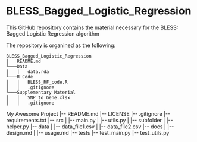 # BLESS_Bagged_Logistic_Regression

This GitHub repository contains the material necessary for the BLESS: Bagged Logistic Regression algorithm

The repository is organined as the following:
```
BLESS_Bagged_Logistic_Regression
│   README.md
└───Data
│   │   data.rda
└───R Code
│   │   BLESS_RF_code.R
│   │   .gitignore
└───Supplementary Material
│   │   SNP_to_Gene.xlsx
│   │   .gitignore
```


My Awesome Project
|-- README.md
|-- LICENSE
|-- .gitignore
|-- requirements.txt
|-- src
|   |-- main.py
|   |-- utils.py
|   |-- subfolder
|       |-- helper.py
|-- data
|   |-- data_file1.csv
|   |-- data_file2.csv
|-- docs
|   |-- design.md
|   |-- usage.md
|-- tests
    |-- test_main.py
    |-- test_utils.py
